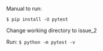 Manual to run:

``
$ pip install -U pytest
``

Change working directory to issue_2
 
Run:
``
$ python -m pytest -v
``